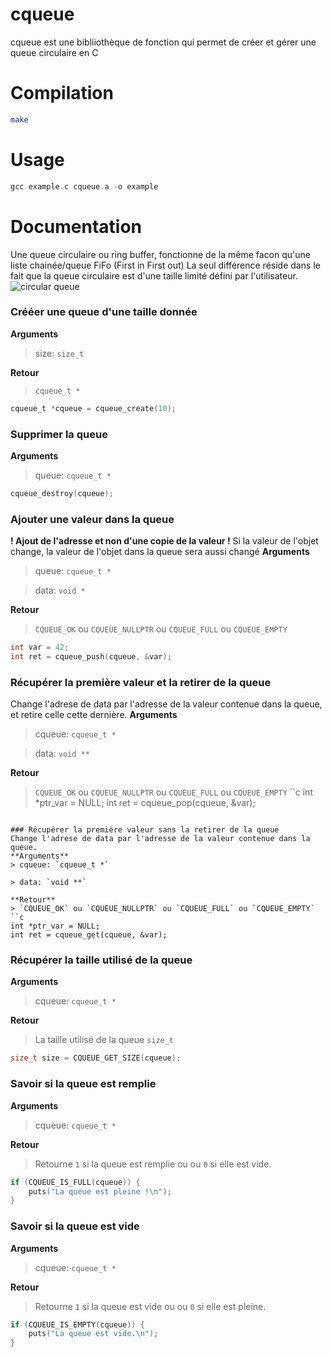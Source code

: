 # cqueue
cqueue est une bibliiothèque de fonction qui permet de créer et gérer une queue circulaire en C

# Compilation
```sh
make
```

# Usage
```c
gcc example.c cqueue.a -o example
```

# Documentation
Une queue circulaire ou ring buffer, fonctionne de la même facon qu'une liste chainée/queue FiFo (First in First out)
La seul différence réside dans le fait que la queue circulaire est d'une taille limité défini par l'utilisateur. 
![circular queue](https://www.researchgate.net/profile/Turhan-Karadeniz-2/publication/44785694/figure/fig9/AS:669463758266368@1536624006002/Circular-Queue-Based-Buffer-Implementation-3.ppm)
### Crééer une queue d'une taille donnée
**Arguments**
> size: `size_t`

**Retour**
> `cqueue_t *`
```c
cqueue_t *cqueue = cqueue_create(10);

```

### Supprimer la queue
**Arguments**
> queue: `cqueue_t *`
```c
cqueue_destroy(cqueue);
```

### Ajouter une valeur dans la queue
**! Ajout de l'adresse et non d'une copie de la valeur !**
Si la valeur de l'objet change, la valeur de l'objet dans la queue sera aussi changé 
**Arguments**
> queue: `cqueue_t *`

> data: `void *`

**Retour**
> `CQUEUE_OK` ou `CQUEUE_NULLPTR` ou `CQUEUE_FULL` ou `CQUEUE_EMPTY` 
```c
int var = 42;
int ret = cqueue_push(cqueue, &var);
```

### Récupérer la première valeur et la retirer de la queue
Change l'adrese de data par l'adresse de la valeur contenue dans la queue, et retire celle cette dernière.
**Arguments**
> cqueue: `cqueue_t *`

> data: `void **`

**Retour**
> `CQUEUE_OK` ou `CQUEUE_NULLPTR` ou `CQUEUE_FULL` ou `CQUEUE_EMPTY` 
``c
int *ptr_var = NULL;
int ret = cqueue_pop(cqueue, &var);
```

### Récupérer la première valeur sans la retirer de la queue
Change l'adrese de data par l'adresse de la valeur contenue dans la queue.
**Arguments**
> cqueue: `cqueue_t *`

> data: `void **`

**Retour**
> `CQUEUE_OK` ou `CQUEUE_NULLPTR` ou `CQUEUE_FULL` ou `CQUEUE_EMPTY` 
``c
int *ptr_var = NULL;
int ret = cqueue_get(cqueue, &var);
```

### Récupérer la taille utilisé de la queue
**Arguments**
> cqueue: `cqueue_t *`

**Retour**
> La taille utilisé de la queue `size_t`
```c
size_t size = CQUEUE_GET_SIZE(cqueue);
```

### Savoir si la queue est remplie
**Arguments**
> cqueue: `cqueue_t *`

**Retour**
> Retourne `1` si la queue est remplie ou ou `0` si elle est vide.
```c
if (CQUEUE_IS_FULL(cqueue)) {
    puts("La queue est pleine !\n");
}
```

### Savoir si la queue est vide
**Arguments**
> cqueue: `cqueue_t *`

**Retour**
> Retourne `1` si la queue est vide ou ou `0` si elle est pleine.
```c
if (CQUEUE_IS_EMPTY(cqueue)) {
    puts("La queue est vide.\n");
}
```
